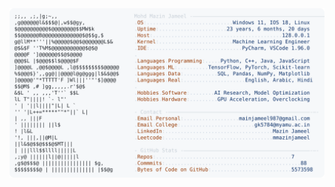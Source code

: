 <picture>
  <source srcset="https://raw.githubusercontent.com/mmazinjameel/mmazinjameel/main/dark_mode.svg?v=1748134649" media="(prefers-color-scheme: dark)">
  <img src="https://raw.githubusercontent.com/mmazinjameel/mmazinjameel/main/light_mode.svg?v=1748134649">
</picture>
